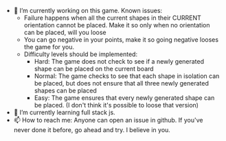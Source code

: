 
- 🔭 I’m currently working on this game. Known issues:
  - Failure happens when all the current shapes in their CURRENT orientation cannot be placed. Make it so only when no orientation can be placed, will you loose
  - You can go negative in your points, make it so going negative looses the game for you.
  - Difficulty levels should be implemented:
    - Hard: The game does not check to see if a newly generated shape can be placed on the current board
    - Normal: The game checks to see that each shape in isolation can be placed, but does not ensure that all three newly generated shapes can be placed
    - Easy: The game ensures that every newly generated shape can be placed. (I don't think it's possible to loose that version)
- 🌱 I’m currently learning full stack js.
- 📫 How to reach me: Anyone can open an issue in github. If you've never done it before, go ahead and try. I believe in you.
